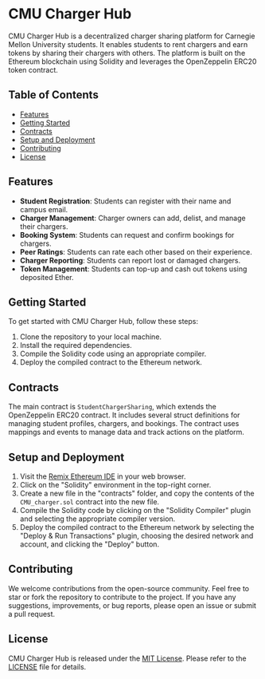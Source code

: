 # CMU Charger Hub

CMU Charger Hub is a decentralized charger sharing platform for Carnegie Mellon University students. It enables students to rent chargers and earn tokens by sharing their chargers with others. The platform is built on the Ethereum blockchain using Solidity and leverages the OpenZeppelin ERC20 token contract.

## Table of Contents

- [Features](#features)
- [Getting Started](#getting-started)
- [Contracts](#contracts)
- [Setup and Deployment](#setup-and-deployment)
- [Contributing](#contributing)
- [License](#license)

## Features

- **Student Registration**: Students can register with their name and campus email.
- **Charger Management**: Charger owners can add, delist, and manage their chargers.
- **Booking System**: Students can request and confirm bookings for chargers.
- **Peer Ratings**: Students can rate each other based on their experience.
- **Charger Reporting**: Students can report lost or damaged chargers.
- **Token Management**: Students can top-up and cash out tokens using deposited Ether.

## Getting Started

To get started with CMU Charger Hub, follow these steps:

1. Clone the repository to your local machine.
2. Install the required dependencies.
3. Compile the Solidity code using an appropriate compiler.
4. Deploy the compiled contract to the Ethereum network.

## Contracts

The main contract is `StudentChargerSharing`, which extends the OpenZeppelin ERC20 contract. It includes several struct definitions for managing student profiles, chargers, and bookings. The contract uses mappings and events to manage data and track actions on the platform.

## Setup and Deployment

1. Visit the [Remix Ethereum IDE](https://remix.ethereum.org/) in your web browser.
2. Click on the "Solidity" environment in the top-right corner.
3. Create a new file in the "contracts" folder, and copy the contents of the `CMU_charger.sol` contract into the new file.
4. Compile the Solidity code by clicking on the "Solidity Compiler" plugin and selecting the appropriate compiler version.
5. Deploy the compiled contract to the Ethereum network by selecting the "Deploy & Run Transactions" plugin, choosing the desired network and account, and clicking the "Deploy" button.

## Contributing

We welcome contributions from the open-source community. Feel free to star or fork the repository to contribute to the project. If you have any suggestions, improvements, or bug reports, please open an issue or submit a pull request.

## License

CMU Charger Hub is released under the [MIT License](LICENSE). Please refer to the [LICENSE](LICENSE) file for details.

